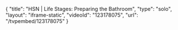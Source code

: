 {
    "title": "HSN | Life Stages: Preparing the Bathroom",
    "type": "solo",
    "layout": "iframe-static",
    "videoId": "123178075",
    "url": "\/tvpembed\/123178075"
}